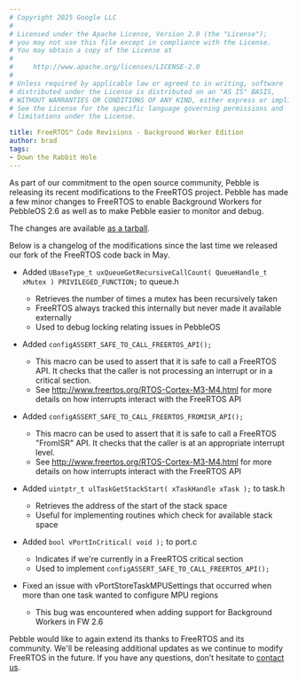 ```yaml
---
# Copyright 2025 Google LLC
#
# Licensed under the Apache License, Version 2.0 (the "License");
# you may not use this file except in compliance with the License.
# You may obtain a copy of the License at
#
#     http://www.apache.org/licenses/LICENSE-2.0
#
# Unless required by applicable law or agreed to in writing, software
# distributed under the License is distributed on an "AS IS" BASIS,
# WITHOUT WARRANTIES OR CONDITIONS OF ANY KIND, either express or implied.
# See the License for the specific language governing permissions and
# limitations under the License.

title: FreeRTOS™ Code Revisions - Background Worker Edition
author: brad
tags:
- Down the Rabbit Hole
---
```


As part of our commitment to the open source community, Pebble is releasing its
recent modifications to the FreeRTOS project. Pebble has made a few minor
changes to FreeRTOS to enable Background Workers for PebbleOS 2.6 as well as to
make Pebble easier to monitor and debug.

The changes are available [as a tarball](http://assets.rebble.io.s3-website-us-east-1.amazonaws.com/dev-portal/FreeRTOS-8.0.0-Pebble.2.tar.gz).

Below is a changelog of the modifications since the last time we released our
fork of the FreeRTOS code back in May.


* Added `UBaseType_t uxQueueGetRecursiveCallCount( QueueHandle_t xMutex )
  PRIVILEGED_FUNCTION;` to queue.h
    * Retrieves the number of times a mutex has been recursively taken
    * FreeRTOS always tracked this internally but never made it available
      externally
    * Used to debug locking relating issues in PebbleOS

* Added `configASSERT_SAFE_TO_CALL_FREERTOS_API();`
    * This macro can be used to assert that it is safe to call a FreeRTOS API.
      It checks that the caller is not processing an interrupt or in a critical
      section.
    * See http://www.freertos.org/RTOS-Cortex-M3-M4.html for more details on
      how interrupts interact with the FreeRTOS API
* Added `configASSERT_SAFE_TO_CALL_FREERTOS_FROMISR_API();`
    * This macro can be used to assert that it is safe to call a FreeRTOS
      "FromISR" API. It checks that the caller is at an appropriate interrupt
      level.
    * See http://www.freertos.org/RTOS-Cortex-M3-M4.html for more details on
      how interrupts interact with the FreeRTOS API
* Added `uintptr_t ulTaskGetStackStart( xTaskHandle xTask );` to task.h
    * Retrieves the address of the start of the stack space
    * Useful for implementing routines which check for available stack space
* Added `bool vPortInCritical( void );` to port.c
    * Indicates if we're currently in a FreeRTOS critical section
    * Used to implement `configASSERT_SAFE_TO_CALL_FREERTOS_API();`
* Fixed an issue with vPortStoreTaskMPUSettings that occurred when more than
  one task wanted to configure MPU regions
    * This bug was encountered when adding support for Background Workers in
      FW 2.6

Pebble would like to again extend its thanks to FreeRTOS and its community.
We'll be releasing additional updates as we continue to modify FreeRTOS in the
future. If you have any questions, don’t hesitate to [contact us](/contact).
